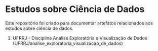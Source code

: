 # Estudos sobre Ciência de Dados

Este repositório foi criado para documentar artefatos relacionados aos estudos sobre ciência de dados.

1. UFRRJ - Disciplina Análise Exploratória e Visualização de Dados (UFRRJ/analise_exploratoria_visualizacao_de_dados)
